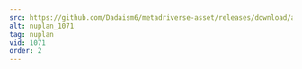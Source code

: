 ```yaml
---
src: https://github.com/Dadaism6/metadriverse-asset/releases/download/assetsv1.0.4/nuplan_1071.mp4
alt: nuplan_1071
tag: nuplan
vid: 1071
order: 2
---
```

